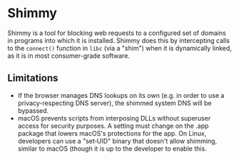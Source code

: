 # Shimmy

Shimmy is a tool for blocking web requests to a configured set of domains in programs into which it is installed. Shimmy does this by intercepting calls to the `connect()` function in `libc` (via a "shim") when it is dynamically linked, as it is in most consumer-grade software.

## Limitations

* If the browser manages DNS lookups on its own (e.g. in order to use a privacy-respecting DNS server), the shimmed system DNS will be bypassed.
* macOS prevents scripts from interposing DLLs without superuser access for security purposes. A setting must change on the .app package that lowers macOS's protections for the app. On Linux, developers can use a "set‑UID" binary that doesn't allow shimming, similar to macOS (though it is up to the developer to enable this.

